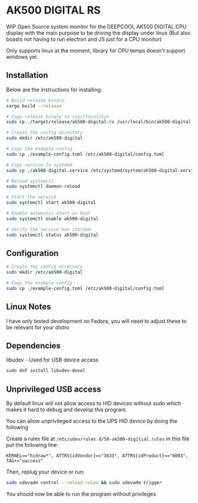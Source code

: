 # AK500 DIGITAL RS

WIP Open Source system monitor for the DEEPCOOL AK500 DIGITAL CPU display with the main purpose to 
be driving the display under linux (But also boasts not having to run electron and JS just for a CPU monitor)

Only supports linux at the moment, library for CPU temps doesn't support windows yet.

## Installation

Below are the instructions for installing:

```sh
# Build release binary
cargo build --release

# Copy release binary to /usr/local/bin
sudo cp ./target/release/ak500-digital-rs /usr/local/bin/ak500-digital

# Create the config directory
sudo mkdir /etc/ak500-digital

# Copy the example config
sudo cp ./example-config.toml /etc/ak500-digital/config.toml

# Copy service to systemd
sudo cp ./ak500-digital.service /etc/systemd/system/ak500-digital.service

# Reload systemctl 
sudo systemctl daemon-reload

# Start the service
sudo systemctl start ak500-digital

# Enable automatic start on boot
sudo systemctl enable ak500-digital

# Verify the service has started
sudo systemctl status ak500-digital
```

## Configuration


```sh
# Create the config directory
sudo mkdir /etc/ak500-digital

# Copy the example config
sudo cp ./example-config.toml /etc/ak500-digital/config.toml
```


## Linux Notes

I have only tested development on Fedora, you will need to adjust these to be relevant for your distro

## Dependencies

libudev - Used for USB device access

```sh
sudo dnf install libudev-devel 
```

## Unprivileged USB access

By default linux will not allow access to HID devices without sudo which makes it hard to debug and develop this program.

You can allow unprivileged access to the UPS HID device by doing the following

Create a rules file at `/etc/udev/rules.d/50-ak500-digitial.rules` in this file put the following line:

```
KERNEL=="hidraw*", ATTRS{idVendor}=="3633", ATTRS{idProduct}=="0003", TAG+="uaccess"
```

Then, replug your device or run:

```sh
sudo udevadm control --reload-rules && sudo udevadm trigger
```

You should now be able to run the program without privileges